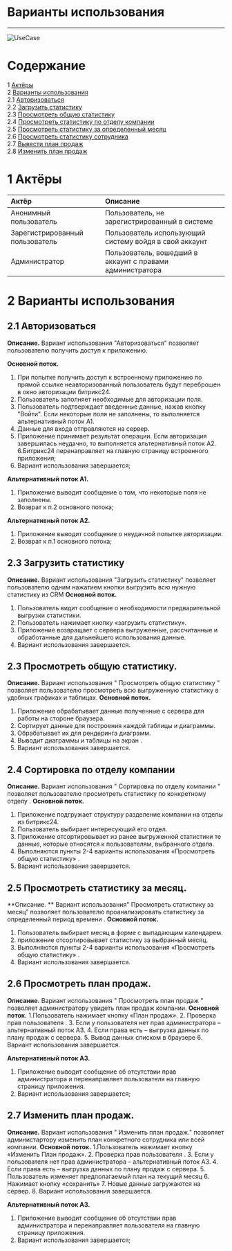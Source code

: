 # Варианты использования
---

![UseCase](https://github.com/kirillEvstrat/statisticsAppForBitrix24/diagrams/Usecase.png)

# Содержание
1 [Актёры](#1) <br>
2 [Варианты использования](#2) <br>
  2.1 [Авторизоваться](#2.1) <br>
  2.2 [Загрузить статистику](#2.2) <br>
  2.3 [Просмотреть общую статистику ](#2.3) <br>
  2.4 [Просмотреть статистику по отделу компании](#2.4) <br>
  2.5 [Просмотреть статистику за определенный месяц](#2.5) <br>
  2.6 [Просмотреть статистику сотрудника](#2.6) <br>
  2.7 [Вывести план продаж](#2.7) <br>
  2.8 [Изменить план продаж](#2.8) <br>

<a name="1"/>

# 1 Актёры

| Актёр | Описание |
|:--|:--|
| Анонимный пользователь | Пользователь, не зарегистрированный в системе |
| Зарегистрированный пользователь | Пользователь использующий систему войдя в свой аккаунт  |
| Администратор | Пользователь, вошедший в аккаунт с правами администратора  |

<a name="2"/>

# 2 Варианты использования

<a name="2.1"/>

## 2.1 Авторизоваться

**Описание.** Вариант использования "Авторизоваться" позволяет пользователю получить доступ к приложению.

**Основной поток.**
1. При попытке получить доступ к встроенному приложению по прямой ссылке неавторизованный пользователь будут переброшен в окно авторизации битрикс24.
2. Пользователь заполняет необходимые для авторизации поля.
3. Пользователь подтверждает введенные данные, нажав кнопку "Войти".
Если некоторые поля не заполнены, то выполняется альтернативный поток A1.
4. Данные для входа отправляются на сервер.
5. Приложение принимает результат операции. Если авторизация завершилась неудачно, то выполняется альтернативный поток A2.
6.Битрикс24 перенаправляет на главную страницу встроенного приложения;
7. Вариант использования завершается;

**Альтернативный поток А1.**
1. Приложение выводит сообщение о том, что некоторые поля не заполнены.
2. Возврат к п.2 основного потока;

**Альтернативный поток А2.**
1. Приложение выводит сообщение о неудачной попытке авторизации.
2. Возврат к п.1 основного потока;

<a name="2.2"/>

## 2.3 Загрузить статистику

**Описание.** Вариант использования "Загрузить статистику" позволяет пользователю одним нажатием кнопки выгрузить всю нужную статистику из CRM  **Основной поток.**
1. Пользователь видит сообщение  о необходимости предварительной выгрузки статистики.
2. Пользователь нажимает кнопку «загрузить статистику».
3. Приложение возвращает с сервера выгруженные, рассчитанные и обработанные для дальнейшего использования данные.
4. Вариант использования завершается.


<a name="2.3"/>

## 2.3 Просмотреть общую статистику.

**Описание.** Вариант использования " Просмотреть общую статистику " позволяет пользователю просмотреть всю выгруженную статистику в удобных графиках и таблицах.
**Основной поток.**
1. Приложение обрабатывает данные полученные с сервера для работы на стороне браузера.
2. Сортирует данные для построения каждой таблицы и диаграммы.
3. Обрабатывает их для рендеринга диаграмм.
4.  Выводит диаграммы и таблицы на экран .
5. Вариант использования завершается.


<a name="2.4"/>

## 2.4 Сортировка по отделу компании

**Описание.** Вариант использования " Сортировка по отделу компании " позволяет пользователю просмотреть статистику по конкретному отделу .
**Основной поток.**
1. Приложение подгружает структуру разделение компании на отделы из битрикс24.
2. Пользователь выбирает интересующий его отдел.
3. Приложение отсортировывает из ранее выгруженной статистики те данные, которые относятся к пользователям, выбранного отдела.
4. Выполняются пункты 2-4 варианты использования «Просмотреть общую статистику» .
5. Вариант использования завершается.

<a name="2.5"/>

## 2.5 Просмотреть статистику за месяц.

**Описание. ** Вариант использования" Просмотреть статистику за месяц" позволяет пользователю проанализировать статистику за определенный период времени .
**Основной поток.**
1. Пользователь выбирает месяц в форме с выпадающим календарем.
2. приложение отсортировывает статистику за выбранный  месяц.
3. Выполняются пункты 2-4 варианты использования «Просмотреть общую статистику» .
4. Вариант использования завершается.
<a name="2.6"/>

## 2.6 Просмотреть план продаж.

**Описание.** Вариант использования " Просмотреть план продаж " позволяет администратору увидеть план продаж компании.
**Основной поток.**
1.Пользователь нажимает кнопку «План продаж».
2. Проверка прав пользователя .
3. Если у пользователя нет прав администратора – альтернативный поток  A3. 
4. Если права есть – выгрузка данных по плану продаж с сервера.
5. Вывод данных списком в браузере
6. Вариант использования завершается.

**Альтернативный поток А3.**
1. Приложение выводит сообщение об отсутствии прав администратора и перенаправляет пользователя на главную страницу приложения.
2. Вариант использования завершается;
<a name="2.7"/>

## 2.7 Изменить план продаж.

**Описание.** Вариант использования " Изменить план продаж." позволяет администартору изменить план конкретного сотрудника или всей компании.
**Основной поток.**
1.Пользователь нажимает кнопку «Изменить План продаж».
2. Проверка прав пользователя .
3. Если у пользователя нет прав администратора – альтернативный поток  A3. 
4. Если права есть – выгрузка данных по плану продаж с сервера.
5. Пользователь изменяет предполагаемый план на текущий месяц
6. Нажимает кнопку «сохранить»
7. Новые данные загружаются на сервер.
8. Вариант использования завершается.

**Альтернативный поток А3.**
1. Приложение выводит сообщение об отсутствии прав администратора и перенаправляет пользователя на главную страницу приложения.
2. Вариант использования завершается;
